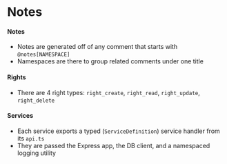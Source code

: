 # Notes

#### Notes
- Notes are generated off of any comment that starts with `@notes[NAMESPACE]`
- Namespaces are there to group related comments under one title

#### Rights
- There are 4 right types: `right_create`, `right_read`, `right_update`, `right_delete`

#### Services
- Each service exports a typed (`ServiceDefinition`) service handler from its `api.ts`
- They are passed the Express app, the DB client, and a namespaced logging utility

